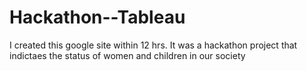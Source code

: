 # Hackathon--Tableau
I created this google site within 12 hrs. It was a hackathon project that indictaes the status of women and children in our society
